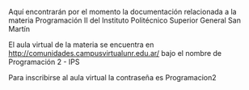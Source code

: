 
Aquí encontrarán por el momento la documentación relacionada a la materia Programación II del Instituto Politécnico Superior General San Martín

El aula virtual de la materia se encuentra en http://comunidades.campusvirtualunr.edu.ar/ bajo el nombre de Programación 2 - IPS

Para inscribirse al aula virtual la contraseña es Programacion2

